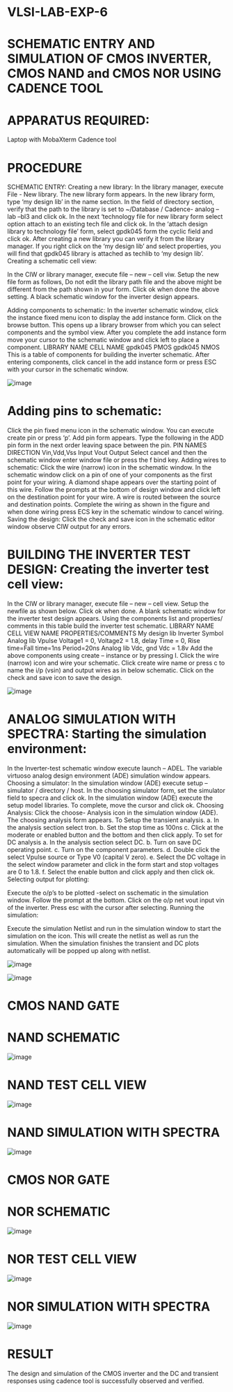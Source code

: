 # VLSI-LAB-EXP-6

# SCHEMATIC ENTRY AND SIMULATION OF CMOS INVERTER, CMOS NAND and CMOS NOR USING CADENCE TOOL


# APPARATUS REQUIRED:
Laptop with MobaXterm Cadence tool


# PROCEDURE

SCHEMATIC ENTRY: Creating a new library: In the library manager, execute File - New library. The new library form appears. In the new library form, type ‘my design lib’ in the name section. In the field of directory section, verify that the path to the library is set to ~/Database / Cadence- analog – lab –bl3 and click ok. In the next ‘technology file for new library form select option attach to an existing tech file and click ok. In the ‘attach design library to technology file’ form, select gpdk045 form the cyclic field and click ok. After creating a new library you can verify it from the library manager. If you right click on the ‘my design lib’ and select properties, you will find that gpdk045 library is attached as techlib to ‘my design lib’. Creating a schematic cell view:

In the CIW or library manager, execute file – new – cell viw. Setup the new file form as follows, Do not edit the library path file and the above might be different from the path shown in your form. Click ok when done the above setting. A black schematic window for the inverter design appears.

Adding components to schematic:
In the inverter schematic window, click the instance fixed menu icon to display the add instance form. Click on the browse button. This opens up a library browser from which you can select components and the symbol view. After you complete the add instance form move your cursor to the schematic window and click left to place a component. LIBRARY NAME CELL NAME gpdk045 PMOS gpdk045 NMOS This is a table of components for building the inverter schematic. After entering components, click cancel in the add instance form or press ESC with your cursor in the schematic window.


![image](https://github.com/sujitha18b/VLSI-LAB-EXP-6/assets/161813783/365d55ba-90f9-4ffe-bd7f-f227f44260f9)

# Adding pins to schematic:
Click the pin fixed menu icon in the schematic window. You can execute create pin or press ‘p’. Add pin form appears. Type the following in the ADD pin form in the next order leaving space between the pin. PIN NAMES DIRECTION Vin,Vdd,Vss Input Vout Output Select cancel and then the schematic window enter window file or press the f bind key. Adding wires to schematic: Click the wire (narrow) icon in the schematic window. In the schematic window click on a pin of one of your components as the first point for your wiring. A diamond shape appears over the starting point of this wire. Follow the prompts at the bottom of design window and click left on the destination point for your wire. A wire is routed between the source and destination points. Complete the wiring as shown in the figure and when done wiring press ECS key in the schematic window to cancel wiring. Saving the design: Click the check and save icon in the schematic editor window observe CIW output for any errors.

# BUILDING THE INVERTER TEST DESIGN: Creating the inverter test cell view:

In the CIW or library manager, execute file – new – cell view. Setup the newfile as shown below. Click ok when done. A blank schematic window for the inverter test design appears. Using the components list and properties/ comments in this table build the inverter test schematic. LIBRARY NAME CELL VIEW NAME PROPERTIES/COMMENTS My design lib Inverter Symbol Analog lib Vpulse Voltage1 = 0, Voltage2 = 1.8, delay Time = 0, Rise time=Fall time=1ns Period=20ns Analog lib Vdc, gnd Vdc = 1.8v Add the above components using create – instance or by pressing I. Click the wire (narrow) icon and wire your schematic. Click create wire name or press c to name the i/p (vsin) and output wires as in below schematic. Click on the check and save icon to save the design.

![image](https://github.com/sujitha18b/VLSI-LAB-EXP-6/assets/161813783/d36ba358-6587-4080-8c01-e1c9dc0036ff)

# ANALOG SIMULATION WITH SPECTRA: Starting the simulation environment:
In the Inverter-test schematic window execute launch – ADEL. The variable virtuoso analog design environment (ADE) simulation window appears. Choosing a simulator: In the simulation window (ADE) execute setup – simulator / directory / host. In the choosing simulator form, set the simulator field to specra and click ok. In the simulation window (ADE) execute the setup model libraries. To complete, move the cursor and click ok. Choosing Analysis: Click the choose- Analysis icon in the simulation window (ADE). The choosing analysis form appears. To Setup the transient analysis. a. In the analysis section select tron. b. Set the stop time as 100ns c. Click at the moderate or enabled button and the bottom and then click apply. To set for DC analysis a. In the analysis section select DC. b. Turn on save DC operating point. c. Turn on the component parameters. d. Double click the select Vpulse source or Type V0 (capital V zero). e. Select the DC voltage in the select window parameter and click in the form start and stop voltages are 0 to 1.8. f. Select the enable button and click apply and then click ok. Selecting output for plotting:

Execute the o/p’s to be plotted -select on sschematic in the simulation window. Follow the prompt at the bottom. Click on the o/p net vout input vin of the inverter. Press esc with the cursor after selecting. Running the simulation:

Execute the simulation Netlist and run in the simulation window to start the simulation on the icon. This will create the netlist as well as run the simulation. When the simulation finishes the transient and DC plots automatically will be popped up along with netlist.

![image](https://github.com/sujitha18b/VLSI-LAB-EXP-6/assets/161813783/04d0cc94-0775-4880-aae9-9f76408a1961)


![image](https://github.com/sujitha18b/VLSI-LAB-EXP-6/assets/161813783/b6303c41-2bb4-4c40-b096-058803291f29)



# CMOS NAND GATE
# NAND SCHEMATIC
![image](https://github.com/sujitha18b/VLSI-LAB-EXP-6/assets/161813783/4b457968-fec7-46fb-b53d-dd3120e84fc9)

# NAND TEST CELL VIEW
![image](https://github.com/sujitha18b/VLSI-LAB-EXP-6/assets/161813783/4412e12b-21c6-4da4-adaa-ef3182865c88)

# NAND SIMULATION WITH SPECTRA

![image](https://github.com/sujitha18b/VLSI-LAB-EXP-6/assets/161813783/8bcc4c0f-8d73-4b4c-8671-b7c5cfe08770)

# CMOS NOR GATE
#  NOR SCHEMATIC

![image](https://github.com/sujitha18b/VLSI-LAB-EXP-6/assets/161813783/d52c0477-f331-4eb2-8030-dcf3cf99662d)

# NOR TEST CELL VIEW
![image](https://github.com/sujitha18b/VLSI-LAB-EXP-6/assets/161813783/c73dcf8d-a7fc-4e75-801d-39c4f5df764e)


# NOR SIMULATION WITH SPECTRA

![image](https://github.com/sujitha18b/VLSI-LAB-EXP-6/assets/161813783/7a952f83-312c-4160-a59b-df04bd7c3586)

# RESULT 

The design and simulation of the CMOS inverter and the DC and transient responses using cadence tool is successfully observed and verified.








